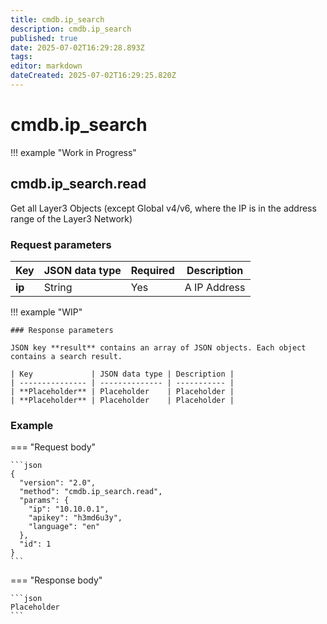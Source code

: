 ```yaml
---
title: cmdb.ip_search
description: cmdb.ip_search
published: true
date: 2025-07-02T16:29:28.893Z
tags: 
editor: markdown
dateCreated: 2025-07-02T16:29:25.820Z
---
```


# cmdb.ip_search

!!! example "Work in Progress"

## cmdb.ip_search.read

Get all Layer3 Objects (except Global v4/v6, where the IP is in the address range of the Layer3 Network)

### Request parameters

| Key             | JSON data type | Required | Description |
| --------------- | -------------- | -------- | ----------- |
| **ip** | String    | Yes      | A IP Address |

!!! example "WIP"

    ### Response parameters

    JSON key **result** contains an array of JSON objects. Each object contains a search result.

    | Key             | JSON data type | Description |
    | --------------- | -------------- | ----------- |
    | **Placeholder** | Placeholder    | Placeholder |
    | **Placeholder** | Placeholder    | Placeholder |

### Example

=== "Request body"

    ```json
    {
      "version": "2.0",
      "method": "cmdb.ip_search.read",
      "params": {
        "ip": "10.10.0.1",
        "apikey": "h3md6u3y",
        "language": "en"
      },
      "id": 1
    }
    ```

=== "Response body"

    ```json
    Placeholder
    ```
